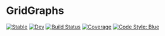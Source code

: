 # GridGraphs

[![Stable](https://img.shields.io/badge/docs-stable-blue.svg)](https://gdalle.github.io/GridGraphs.jl/stable)
[![Dev](https://img.shields.io/badge/docs-dev-blue.svg)](https://gdalle.github.io/GridGraphs.jl/dev)
[![Build Status](https://github.com/gdalle/GridGraphs.jl/actions/workflows/CI.yml/badge.svg?branch=main)](https://github.com/gdalle/GridGraphs.jl/actions/workflows/CI.yml?query=branch%3Amain)
[![Coverage](https://codecov.io/gh/gdalle/GridGraphs.jl/branch/main/graph/badge.svg)](https://codecov.io/gh/gdalle/GridGraphs.jl)
[![Code Style: Blue](https://img.shields.io/badge/code%20style-blue-4495d1.svg)](https://github.com/invenia/BlueStyle)
